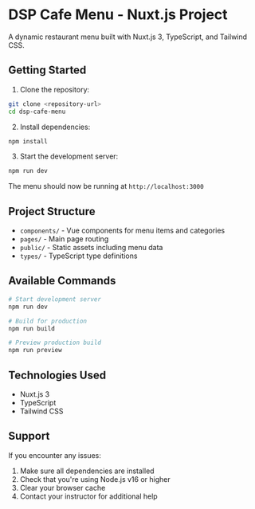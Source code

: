# DSP Cafe Menu - Nuxt.js Project

A dynamic restaurant menu built with Nuxt.js 3, TypeScript, and Tailwind CSS.

## Getting Started

1. Clone the repository:

```bash
git clone <repository-url>
cd dsp-cafe-menu
```

2. Install dependencies:

```bash
npm install
```

3. Start the development server:

```bash
npm run dev
```

The menu should now be running at `http://localhost:3000`

## Project Structure

- `components/` - Vue components for menu items and categories
- `pages/` - Main page routing
- `public/` - Static assets including menu data
- `types/` - TypeScript type definitions

## Available Commands

```bash
# Start development server
npm run dev

# Build for production
npm run build

# Preview production build
npm run preview
```

## Technologies Used

- Nuxt.js 3
- TypeScript
- Tailwind CSS

## Support

If you encounter any issues:

1. Make sure all dependencies are installed
2. Check that you're using Node.js v16 or higher
3. Clear your browser cache
4. Contact your instructor for additional help
